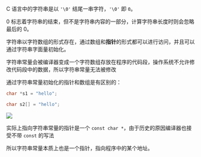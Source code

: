 C 语言中的字符串是以 `'\0'` 结尾一串字符，`'\0'` 即 `0`。

0 标志着字符串的结束，但不是字符串内容的一部分，计算字符串长度时则会忽略最后的 0。

字符串以字符数组的形式存在，通过数组和**指针**的形式都可以进行访问，并且可以通过字符串字面量初始化。

字符串常量会被编译器变成一个字符数组存放在程序的代码段，操作系统不允许修改代码段中的数据，所以字符串常量无法被修改

通过字符串常量初始化的指针和数组是有区别的：

```c
char *s1 = "hello";

char s2[] = "hello";
```

![](https://oss.xiefeng.tech/images/20211007185724.png)

实际上指向字符串常量的指针是一个 `const char *`，由于历史的原因编译器也接受不带 `const` 的写法

所以字符串常量本质上也是一个指针，指向程序中的某个地址。







